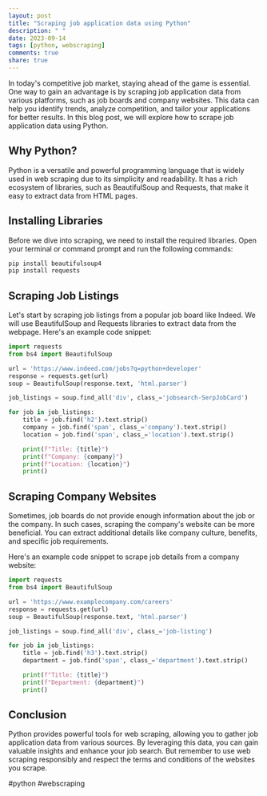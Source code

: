```yaml
---
layout: post
title: "Scraping job application data using Python"
description: " "
date: 2023-09-14
tags: [python, webscraping]
comments: true
share: true
---
```


In today's competitive job market, staying ahead of the game is essential. One way to gain an advantage is by scraping job application data from various platforms, such as job boards and company websites. This data can help you identify trends, analyze competition, and tailor your applications for better results. In this blog post, we will explore how to scrape job application data using Python.

## Why Python?

Python is a versatile and powerful programming language that is widely used in web scraping due to its simplicity and readability. It has a rich ecosystem of libraries, such as BeautifulSoup and Requests, that make it easy to extract data from HTML pages.

## Installing Libraries

Before we dive into scraping, we need to install the required libraries. Open your terminal or command prompt and run the following commands:

```python
pip install beautifulsoup4
pip install requests
```

## Scraping Job Listings

Let's start by scraping job listings from a popular job board like Indeed. We will use BeautifulSoup and Requests libraries to extract data from the webpage. Here's an example code snippet:

```python
import requests
from bs4 import BeautifulSoup

url = 'https://www.indeed.com/jobs?q=python+developer'
response = requests.get(url)
soup = BeautifulSoup(response.text, 'html.parser')

job_listings = soup.find_all('div', class_='jobsearch-SerpJobCard')

for job in job_listings:
    title = job.find('h2').text.strip()
    company = job.find('span', class_='company').text.strip()
    location = job.find('span', class_='location').text.strip()

    print(f"Title: {title}")
    print(f"Company: {company}")
    print(f"Location: {location}")
    print()
```

## Scraping Company Websites

Sometimes, job boards do not provide enough information about the job or the company. In such cases, scraping the company's website can be more beneficial. You can extract additional details like company culture, benefits, and specific job requirements.

Here's an example code snippet to scrape job details from a company website:

```python
import requests
from bs4 import BeautifulSoup

url = 'https://www.examplecompany.com/careers'
response = requests.get(url)
soup = BeautifulSoup(response.text, 'html.parser')

job_listings = soup.find_all('div', class_='job-listing')

for job in job_listings:
    title = job.find('h3').text.strip()
    department = job.find('span', class_='department').text.strip()

    print(f"Title: {title}")
    print(f"Department: {department}")
    print()
```

## Conclusion

Python provides powerful tools for web scraping, allowing you to gather job application data from various sources. By leveraging this data, you can gain valuable insights and enhance your job search. But remember to use web scraping responsibly and respect the terms and conditions of the websites you scrape.

#python #webscraping